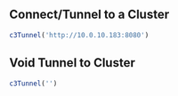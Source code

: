 ## Connect/Tunnel to a Cluster

```js
c3Tunnel('http://10.0.10.183:8080')
```

## Void Tunnel to Cluster

```js
c3Tunnel('')
```

